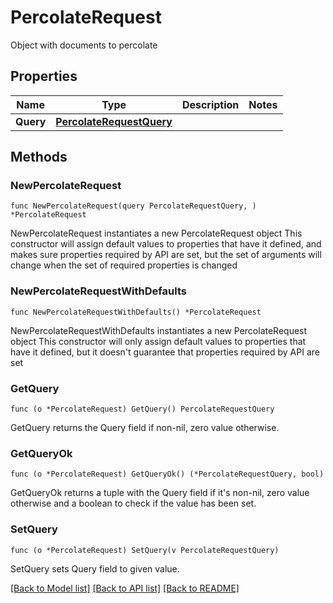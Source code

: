 # PercolateRequest

Object with documents to percolate

## Properties

Name | Type | Description | Notes
------------ | ------------- | ------------- | -------------
**Query** | [**PercolateRequestQuery**](PercolateRequestQuery.md) |  | 

## Methods

### NewPercolateRequest

`func NewPercolateRequest(query PercolateRequestQuery, ) *PercolateRequest`

NewPercolateRequest instantiates a new PercolateRequest object
This constructor will assign default values to properties that have it defined,
and makes sure properties required by API are set, but the set of arguments
will change when the set of required properties is changed

### NewPercolateRequestWithDefaults

`func NewPercolateRequestWithDefaults() *PercolateRequest`

NewPercolateRequestWithDefaults instantiates a new PercolateRequest object
This constructor will only assign default values to properties that have it defined,
but it doesn't guarantee that properties required by API are set

### GetQuery

`func (o *PercolateRequest) GetQuery() PercolateRequestQuery`

GetQuery returns the Query field if non-nil, zero value otherwise.

### GetQueryOk

`func (o *PercolateRequest) GetQueryOk() (*PercolateRequestQuery, bool)`

GetQueryOk returns a tuple with the Query field if it's non-nil, zero value otherwise
and a boolean to check if the value has been set.

### SetQuery

`func (o *PercolateRequest) SetQuery(v PercolateRequestQuery)`

SetQuery sets Query field to given value.



[[Back to Model list]](../README.md#documentation-for-models) [[Back to API list]](../README.md#documentation-for-api-endpoints) [[Back to README]](../README.md)


